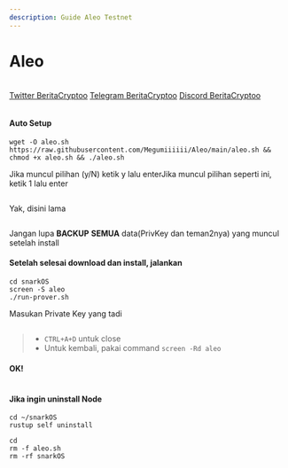 ```yaml
---
description: Guide Aleo Testnet
---
```


# Aleo

\
​[​<img src="https://user-images.githubusercontent.com/108946833/184274157-08210464-fa03-493d-b01c-2420c67a524f.jpg" alt="" data-size="line">​](https://user-images.githubusercontent.com/108946833/184274157-08210464-fa03-493d-b01c-2420c67a524f.jpg) [Twitter BeritaCryptoo](https://twitter.com/BeritaCryptoo) [​<img src="https://user-images.githubusercontent.com/50621007/183283867-56b4d69f-bc6e-4939-b00a-72aa019d1aea.png" alt="" data-size="line">​](https://user-images.githubusercontent.com/50621007/183283867-56b4d69f-bc6e-4939-b00a-72aa019d1aea.png) [Telegram BeritaCryptoo](https://t.me/BeritaCryptoo) [​<img src="https://user-images.githubusercontent.com/108946833/201040868-61a5cfb9-f39e-4fd1-a3a6-2c15c1b47424.png" alt="" data-size="line">​](https://user-images.githubusercontent.com/108946833/201040868-61a5cfb9-f39e-4fd1-a3a6-2c15c1b47424.png) [Discord BeritaCryptoo](https://discord.gg/beritacryptoonode)​

<figure><img src="https://580801350-files.gitbook.io/~/files/v0/b/gitbook-x-prod.appspot.com/o/spaces%2FyjqqGlG6vZEVZjseIV1U%2Fuploads%2FoCuKsbtqiSgg53794xg5%2F185994172-0b4e4ea8-f81a-48db-8020-9be619f485b7.png?alt=media&#x26;token=5b5c3f32-f276-48ab-95b4-c397e8116eba" alt=""><figcaption></figcaption></figure>

#### Auto Setup <a href="#auto-setup" id="auto-setup"></a>

```
wget -O aleo.sh https://raw.githubusercontent.com/Megumiiiiii/Aleo/main/aleo.sh && chmod +x aleo.sh && ./aleo.sh
```

Jika muncul pilihan (y/N) ketik y lalu enterJika muncul pilihan seperti ini, ketik 1 lalu enter​

<figure><img src="https://580801350-files.gitbook.io/~/files/v0/b/gitbook-x-prod.appspot.com/o/spaces%2FyjqqGlG6vZEVZjseIV1U%2Fuploads%2FjnJySkXwENZR5cDwtaYo%2FScreenshot_52.png?alt=media&#x26;token=29091a80-f298-4a3b-bf84-e9261100f59a" alt=""><figcaption></figcaption></figure>

Yak, disini lama

<figure><img src="https://580801350-files.gitbook.io/~/files/v0/b/gitbook-x-prod.appspot.com/o/spaces%2FyjqqGlG6vZEVZjseIV1U%2Fuploads%2FqJaclnc7nVaCiqtZbXLC%2FScreenshot_62.png?alt=media&#x26;token=b82245a0-b9a5-470c-8b4a-1623928de49f" alt=""><figcaption></figcaption></figure>

<img src="https://580801350-files.gitbook.io/~/files/v0/b/gitbook-x-prod.appspot.com/o/spaces%2FyjqqGlG6vZEVZjseIV1U%2Fuploads%2Fc93QCYwgS8dVr0jP4W1z%2Fncvbn.png?alt=media&#x26;token=a752f8c1-6785-49fb-81c1-1cf32281999f" alt="" data-size="line">Jangan lupa **BACKUP** **SEMUA** data(PrivKey dan teman2nya) yang muncul setelah install

#### Setelah selesai download dan install, jalankan <a href="#setelah-selesai-download-dan-install-jalankan" id="setelah-selesai-download-dan-install-jalankan"></a>

```
cd snarkOS
screen -S aleo
./run-prover.sh
```

Masukan Private Key yang tadi

<figure><img src="https://580801350-files.gitbook.io/~/files/v0/b/gitbook-x-prod.appspot.com/o/spaces%2FyjqqGlG6vZEVZjseIV1U%2Fuploads%2FOlQzWK56PKahu50VMerI%2FScreenshot_63.png?alt=media&#x26;token=dd4bf099-6b3b-4cce-ab4f-0fad99224f2f" alt=""><figcaption></figcaption></figure>

> * `CTRL+A+D` untuk close
> * Untuk kembali, pakai command `screen -Rd aleo`

#### OK! <a href="#ok" id="ok"></a>

<figure><img src="https://580801350-files.gitbook.io/~/files/v0/b/gitbook-x-prod.appspot.com/o/spaces%2FyjqqGlG6vZEVZjseIV1U%2Fuploads%2FTh3Zk6PitscuGTh90gnU%2FScreenshot_64.png?alt=media&#x26;token=fb379816-75ad-42ec-a5a6-8cc899019085" alt=""><figcaption></figcaption></figure>

#### Jika ingin uninstall Node <a href="#jika-ingin-uninstall-node" id="jika-ingin-uninstall-node"></a>

```
cd ~/snarkOS
rustup self uninstall
```

```
cd
rm -f aleo.sh
rm -rf snarkOS
```
